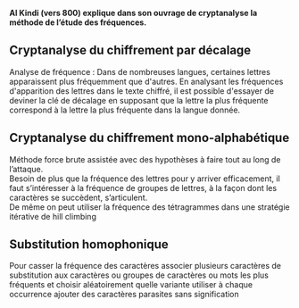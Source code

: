 **Al Kindi (vers 800) explique dans son ouvrage de cryptanalyse la méthode de l’étude des fréquences.**

## Cryptanalyse du chiffrement par décalage
Analyse de fréquence : Dans de nombreuses langues, certaines lettres apparaissent plus fréquemment que d'autres. En analysant les fréquences d'apparition des lettres dans le texte chiffré, il est possible d'essayer de deviner la clé de décalage en supposant que la lettre la plus fréquente correspond à la lettre la plus fréquente dans la langue donnée.

##  Cryptanalyse du chiffrement mono-alphabétique
Méthode force brute assistée avec des hypothèses à faire tout au long
de l’attaque.
\
Besoin de plus que la fréquence des lettres pour y arriver efficacement,
il faut s’intéresser à la fréquence de groupes de lettres, à la façon dont
les caractères se succèdent, s’articulent.
\
De même on peut utiliser la fréquence des tétragrammes dans une
stratégie itérative de hill climbing 

## Substitution homophonique
Pour casser la fréquence des caractères
associer plusieurs caractères de substitution aux caractères ou
groupes de caractères ou mots les plus fréquents et choisir
aléatoirement quelle variante utiliser à chaque occurrence
ajouter des caractères parasites sans signification
